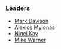 ### Leaders

* [Mark Davison](mailto:mark.davison@owasp.org)
* [Alexios Mylonas](mailto:alexios.mylonas@owasp.org)
* [Nigel Kay](mailto:nigel.kay@owasp.org)
* [Mike Warner](mailto:michael.warner@owasp.org)
